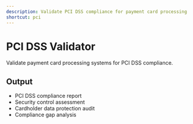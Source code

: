 ```yaml
---
description: Validate PCI DSS compliance for payment card processing
shortcut: pci
---
```


# PCI DSS Validator

Validate payment card processing systems for PCI DSS compliance.

## Output

- PCI DSS compliance report
- Security control assessment
- Cardholder data protection audit
- Compliance gap analysis
